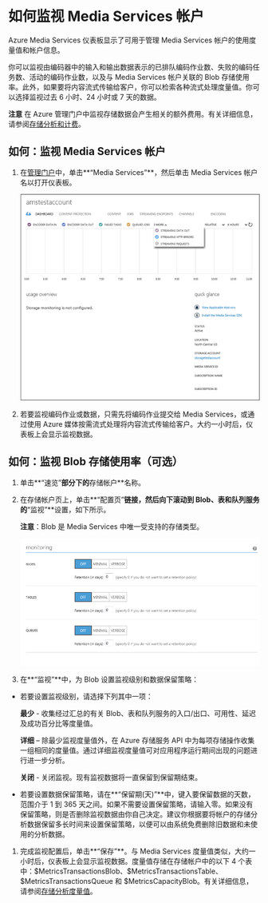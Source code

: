<properties linkid="manage-services-mediaservices-monitor-a-media-services-account" urlDisplayName="How to monitor" pageTitle="Monitor a Media Services Account - Azure" metaKeywords="" description="Describes how to configure monitoring for your Media Services account in Azure." metaCanonical="" services="media-services" documentationCenter="" title="How to Monitor a Media Services Account" authors="migree" solutions="" manager="" editor="" />
<tags ms.service="media-services"
    ms.date=""
    wacn.date=""
    />

如何监视 Media Services 帐户
============================

Azure Media Services 仪表板显示了可用于管理 Media Services 帐户的使用度量值和帐户信息。

你可以监视由编码器中的输入和输出数据表示的已排队编码作业数、失败的编码任务数、活动的编码作业数，以及与 Media Services 帐户关联的 Blob 存储使用率。此外，如果要将内容流式传输给客户，你可以检索各种流式处理度量值。你可以选择监视过去 6 小时、24 小时或 7 天的数据。

**注意** 在 Azure 管理门户中监视存储数据会产生相关的额外费用。有关详细信息，请参阅[存储分析和计费](http://go.microsoft.com/fwlink/?LinkId=256667)。

如何：监视 Media Services 帐户
------------------------------

1.  在[管理门户](http://go.microsoft.com/fwlink/?LinkID=256666)中，单击**“Media Services”**，然后单击 Media Services 帐户名以打开仪表板。

    ![MediaServices\_Dashboard](./media/media-services-monitor-services-account/media-services-dashboard.png)

2.  若要监视编码作业或数据，只需先将编码作业提交给 Media Services，或通过使用 Azure 媒体按需流式处理将内容流式传输给客户。大约一小时后，仪表板上会显示监视数据。

如何：监视 Blob 存储使用率（可选）
----------------------------------

1.  单击**“速览”**部分下的**存储帐户**名称。
2.  在存储帐户页上，单击**“配置页”**链接，然后向下滚动到 Blob、表和队列服务的**“监视”**设置，如下所示。

    **注意**：Blob 是 Media Services 中唯一受支持的存储类型。

    ![StorageOptions](./media/media-services-monitor-services-account/storagemonitoringoptions_scoped.png)

3.  在**“监视”**中，为 Blob 设置监视级别和数据保留策略：

-   若要设置监视级别，请选择下列其中一项：

    **最少** - 收集经过汇总的有关 Blob、表和队列服务的入口/出口、可用性、延迟及成功百分比等度量值。

    **详细** – 除最少监视度量值外，在 Azure 存储服务 API 中为每项存储操作收集一组相同的度量值。通过详细监视度量值可对应用程序运行期间出现的问题进行进一步分析。

    **关闭** - 关闭监视。现有监视数据将一直保留到保留期结束。

-   若要设置数据保留策略，请在**“保留期(天)”**中，键入要保留数据的天数，范围介于 1 到 365 天之间。如果不需要设置保留策略，请输入零。如果没有保留策略，则是否删除监视数据由你自己决定。建议你根据要将帐户的存储分析数据保留多长时间来设置保留策略，以便可以由系统免费删除旧数据和未使用的分析数据。

1.  完成监视配置后，单击**“保存”**。与 Media Services 度量值类似，大约一小时后，仪表板上会显示监视数据。度量值存储在存储帐户中的以下 4 个表中：\$MetricsTransactionsBlob、\$MetricsTransactionsTable、\$MetricsTransactionsQueue 和 \$MetricsCapacityBlob。有关详细信息，请参阅[存储分析度量值](http://go.microsoft.com/fwlink/?LinkId=256668)。

